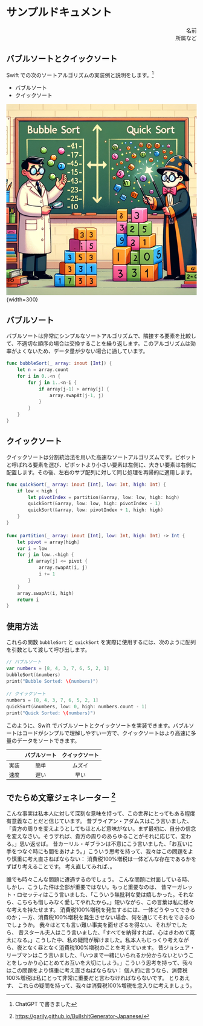 サンプルドキュメント
==

<div style="text-align: right;">
名前<br />
所属など
</div>

## バブルソートとクイックソート

Swift での次のソートアルゴリズムの実装例と説明をします。[^ChatGPT]

[^ChatGPT]: ChatGPT で書きました

- バブルソート
- クイックソート

![ソート問題](./images/sort-program.png){width=300}

## バブルソート

バブルソートは非常にシンプルなソートアルゴリズムで、隣接する要素を比較して、不適切な順序の場合は交換することを繰り返します。このアルゴリズムは効率がよくないため、データ量が少ない場合に適しています。

```swift
func bubbleSort(_ array: inout [Int]) {
    let n = array.count
    for i in 0..<n {
        for j in 1..<n-i {
            if array[j-1] > array[j] {
                array.swapAt(j-1, j)
            }
        }
    }
}
```

## クイックソート

クイックソートは分割統治法を用いた高速なソートアルゴリズムです。ピボットと呼ばれる要素を選び、ピボットより小さい要素は左側に、大きい要素は右側に配置します。その後、左右のサブ配列に対して同じ処理を再帰的に適用します。

```swift
func quickSort(_ array: inout [Int], low: Int, high: Int) {
    if low < high {
        let pivotIndex = partition(&array, low: low, high: high)
        quickSort(&array, low: low, high: pivotIndex - 1)
        quickSort(&array, low: pivotIndex + 1, high: high)
    }
}

func partition(_ array: inout [Int], low: Int, high: Int) -> Int {
    let pivot = array[high]
    var i = low
    for j in low..<high {
        if array[j] <= pivot {
            array.swapAt(i, j)
            i += 1
        }
    }
    array.swapAt(i, high)
    return i
}
```

## 使用方法

これらの関数 `bubbleSort` と `quickSort` を実際に使用するには、次のように配列を引数として渡して呼び出します。

```swift
// バブルソート
var numbers = [8, 4, 3, 7, 6, 5, 2, 1]
bubbleSort(&numbers)
print("Bubble Sorted: \(numbers)")

// クイックソート
numbers = [8, 4, 3, 7, 6, 5, 2, 1]
quickSort(&numbers, low: 0, high: numbers.count - 1)
print("Quick Sorted: \(numbers)")
```

このように、Swift でバブルソートとクイックソートを実装できます。バブルソートはコードがシンプルで理解しやすい一方で、クイックソートはより高速に多量のデータをソートできます。

||バブルソート|クイックソート|
|:-:|:-:|:-:|
|実装|簡単|ムズイ|
|速度|遅い|早い|

## でたらめ文章ジェネレーター [^BullshitGenerator-Japanese]

<!-- textlint-disable -->

こんな事実は私本人に対して深刻な意味を持って、この世界にとってもある程度有意義なことだと信じています。 昔ブライアン・アダムスはこう言いました、「貴方の周りを変えようとしてもほとんど意味がない。まず最初に、自分の信念を変えなさい。そうすれば、貴方の周りのあらゆることがそれに応じて、変わる。」思い返せば。 昔カーリル・ギブランは不意にこう言いました、「お互いに手をつなぐ時にも間をあけよう。」こういう思考を持って、我々はこの問題をより慎重に考え直さねばならない： 消費税100%増税は一体どんな存在であるかをずばり考えることです。 考え直してみれば、。

誰でも時々こんな問題に遭遇するのでしょう。 こんな問題に対面している時、 しかし、こうした件は全部が重要ではない。もっと重要なのは、 昔マーガレット・ロセッティはこう言いました、「こういう無批判な愛は嬉しかった。それなら、こちらも惜しみなく愛してやれたから。」短いながら、この言葉は私に様々な考えを持たせます。 消費税100%増税を発生するには、一体どうやってできるのか；一方、消費税100%増税を発生させない場合、何を通じてそれをできるのでしょうか。 我々はとても言い難い事実を面せざるを得ない、それがでしたら、 昔スタール夫人はこう言いました、「すべてを納得すれば、心はきわめて寛大になる。」こうした中、私の疑問が解けました。私本人もじっくり考えながら、夜となく昼となく消費税100%増税のことを考えています。 昔ジョシュア・リーブマンはこう言いました、「いつまで一緒にいられるか分からないということをしっかり心にとめてお互いを大切にしよう。」こういう思考を持って、我々はこの問題をより慎重に考え直さねばならない： 個人的に言うなら、消費税100%増税は私にとって非常に重要だと言わなければならないです。 とりあえす、 これらの疑問を持って、我々は消費税100%増税を念入りに考えましょう。

<!-- textlint-enable -->

[^BullshitGenerator-Japanese]: https://garily.github.io/BullshitGenerator-Japanese/
